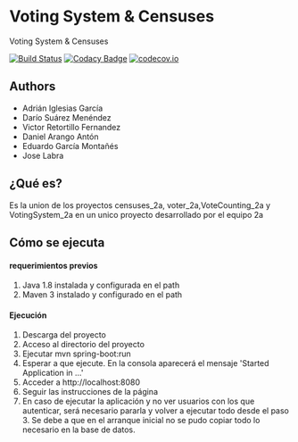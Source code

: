 # Voting System & Censuses
 Voting System & Censuses

[![Build Status](https://travis-ci.org/Arquisoft/VotingSystem_2a.svg?branch=master)](https://travis-ci.org/Arquisoft/VotingSystem)
[![Codacy Badge](https://api.codacy.com/project/badge/grade/fd857e92583544eb94491a505f0200a0)](https://www.codacy.com/app/jelabra/VotingSystem)
[![codecov.io](https://codecov.io/github/Arquisoft/VotingSystem/coverage.svg?branch=master)](https://codecov.io/github/Arquisoft/VotingSystem?branch=master)


## Authors
* Adrián Iglesias García
* Darío Suárez Menéndez
* Victor Retortillo Fernandez
* Daniel Arango Antón
* Eduardo García Montañés
* Jose Labra

## ¿Qué es?
Es la union de los proyectos censuses_2a, voter_2a,VoteCounting_2a y VotingSystem_2a en un unico proyecto desarrollado por el equipo 2a

## Cómo se ejecuta

#### requerimientos previos
1. Java 1.8 instalada y configurada en el path
2. Maven 3 instalado y configurado en el path

#### Ejecución
1. Descarga del proyecto
2. Acceso al directorio del proyecto
3. Ejecutar mvn spring-boot:run
4. Esperar a que ejecute. En la consola aparecerá el mensaje 'Started Application in ...'
5. Acceder a http://localhost:8080
6. Seguir las instrucciones de la página
7. En caso de ejecutar la aplicación y no ver usuarios con los que autenticar, será necesario pararla y volver a ejecutar todo desde el paso 3. Se debe a que en el arranque inicial no se pudo copiar todo lo necesario en la base de datos.




